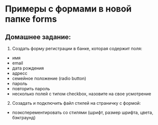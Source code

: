 # Примеры с формами в новой папке forms
## Домашнее задание:
1. Создать форму регистрации в банке, которая содержит поля:
  * имя
  * email
  * дата рождения
  * адресс
  * семейное положение (radio button)
  * пароль
  * повторить пароль
  * несколько полей с типом checkbox, назовите на свое усмотрение
2. Созадать и подключить файл стилей на страничку с формой:
  * поэксперементировать со стилями (шрифт, размер шрифта, цвета, бэкграунд)
